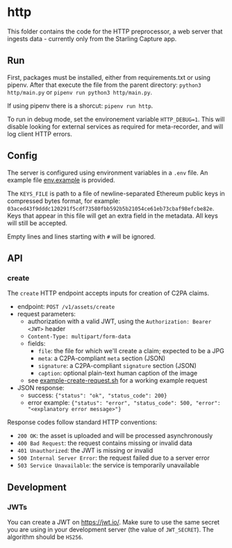 # http

This folder contains the code for the HTTP preprocessor, a web server that ingests data - currently only from the Starling Capture app.

## Run

First, packages must be installed, either from requirements.txt or using pipenv. After that execute the file from the parent directory: `python3 http/main.py` or `pipenv run python3 http/main.py`.

If using pipenv there is a shorcut: `pipenv run http`.

To run in debug mode, set the environement variable `HTTP_DEBUG=1`. This will disable looking for external services as required for meta-recorder, and will log client HTTP errors.

## Config

The server is configured using environment variables in a `.env` file. An example file [env.example](env.example) is provided.

The `KEYS_FILE` is path to a file of newline-separated Ethereum public keys in compressed bytes format, for example: `03aced43f9dddc120291f5cdf73580fbb592b5b21054ce61eb73cbaf98efcbe82e`. Keys that appear in this file will get an extra field in the metadata. All keys will still be accepted.

Empty lines and lines starting with `#` will be ignored.

## API

### create

The `create` HTTP endpoint accepts inputs for creation of C2PA claims.
* endpoint: `POST /v1/assets/create`
* request parameters:
  * authorization with a valid JWT, using the `Authorization: Bearer <JWT>` header
  * `Content-Type: multipart/form-data`
  * fields:
    * `file`: the file for which we'll create a claim; expected to be a JPG
    * `meta`: a C2PA-compliant `meta` section (JSON)
    * `signature`: a C2PA-compliant `signature` section (JSON)
    * `caption`: optional plain-text human caption of the image
  * see [example-create-request.sh](example-create-request.sh) for a working example request
 * JSON response:
   * success: `{"status": "ok", "status_code": 200}`
   * error example: `{"status": "error", "status_code": 500, "error": "<explanatory error message>"}`

Response codes follow standard HTTP conventions:
* `200 OK`: the asset is uploaded and will be processed asynchronously
* `400 Bad Request`: the request contains missing or invalid data
* `401 Unauthorized`: the JWT is missing or invalid
* `500 Internal Server Error`: the request failed due to a server error
* `503 Service Unavailable`: the service is temporarily unavailable


## Development

### JWTs

You can create a JWT on https://jwt.io/. Make sure to use the same secret you are using in your development server (the value of `JWT_SECRET`). The algorithm should be `HS256`.
